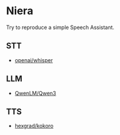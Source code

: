# Niera
Try to reproduce a simple Speech Assistant.

## STT

- [openai/whisper](https://github.com/henrywch/whisper "Forked")

## LLM

- [QwenLM/Qwen3](https://github.com/henrywch/Qwen3 "Forked")

## TTS

- [hexgrad/kokoro](https://github.com/henrywch/kokoro "Forked")
